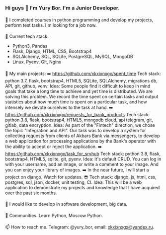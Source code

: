 ### Hi guys 👋 I'm Yury Bor. I'm a Junior Developer. 

<!--
**xkxixnxgx/xkxixnxgx** is a ✨ _special_ ✨ repository because its `README.md` (this file) appears on your GitHub profile.
Here are some ideas to get you started:
-->

####
🔭 I completed courses in python programming and develop my projects, perform test tasks. I'm looking for a job now.
####
🌱 Current tech stack:
- Python3, Pandas
- Flask, Django, HTML, CSS, Bootstrap4
- SQLAlchemy, SQL, SQLite, PostgreSQL, MySQL, MongoDB
- Linux, Pyenv, Git, Nginx
####
:open_file_folder: My main projects:
:arrow_right: https://github.com/xkxixnxgx/spent_time
Tech stack: python 3.7, flask, bootstrap4, HTML5, SQLite, SQLAlchemy, migrations db, API, git, github, venv.
Idea: Some people find it difficult to keep in mind goals that take a long time to achieve and yet time is distributed. We are solving this problem. We record the time spent on certain tasks and output statistics about how much time is spent on a particular task, and how intensely we devote ourselves to the task at hand.
:arrow_right: https://github.com/xkxixnxgx/requests_for_bank_products
Tech stack: python 3.8, flask, bootstrap4, HTML5, mongodb cloud, api telegram, git, gitlab, data encryption.
Idea: As part of the "Fintech" direction, we chose the topic "Integration and API". Our task was to develop a system for collecting requests from clients of Akbars Bank via messengers, to develop a web application for processing applications by the Bank's operator with the ability to accept or reject the application.
:arrow_right: https://github.com/xkxixnxgx/task_for_srvhub
Tech stack: python 3.8, flask, bootstrap4, HTML5, sqlite, git, pyenv.
Idea: It's default CRUD. You can log in with your username, add an image, or write a comment to your image. And you can enjoy your library of images.
:arrow_right: In the near future, I will start a project on django. Watch for updates. :sunglasses:
Tech stack: django, js, html, css, postgres, sql, json, docker, unit testing,  CI.
Idea: This will be a web application to demonstrate my projects and knowledge that I have acquired over the past six months.
####
🤔 I would like to develop in software development, big data.
####
💬 Communities. Learn Python, Moscow Python.
####
📫 How to reach me. Telegram: @yury_bor, email: xkxixnxgx@yandex.ru.

